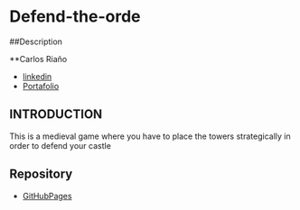 # Defend-the-orde

##Description

**Carlos Riaño
   
* [linkedin ](https://www.linkedin.com/in/carlosedu1234/)
* [Portafolio](https://carlosedu1234.000webhostapp.com/)

## INTRODUCTION

This is a medieval game where you have to place the towers strategically in order to defend your castle


## Repository
* [GitHubPages ](https://carlosedu1234.000webhostapp.com/)
